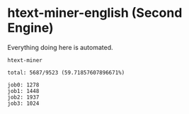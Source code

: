 # htext-miner-english (Second Engine)

Everything doing here is automated.

```
htext-miner

total: 5687/9523 (59.71857607896671%)

job0: 1278
job1: 1448
job2: 1937
job3: 1024
```